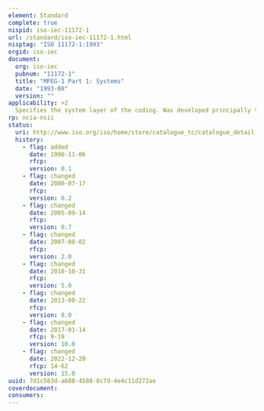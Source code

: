 ```yaml
---
element: Standard
complete: true
nispid: iso-iec-11172-1
url: /standard/iso-iec-11172-1.html
nisptag: "ISO 11172-1:1993"
orgid: iso-iec
document:
  org: iso-iec
  pubnum: "11172-1"
  title: "MPEG-1 Part 1: Systems"
  date: "1993-08"
  version: ""
applicability: >2
  Specifies the system layer of the coding. Was developed principally to support the combination of the video and audio coding methods defined in ISO/IEC 11172-2 and ISO/IEC 11172-3. The system layer supports the following basic functions  the synchronization of multiple compressed streams on playback, the interleaving of multiple compressed streams into a single stream, the initializiation of buffering for playback start up, continuous buffer management, and time identification.
rp: ncia-nsii
status:
  uri: http://www.iso.org/iso/home/store/catalogue_tc/catalogue_detail.htm?csnumber=19180
  history: 
    - flag: added
      date: 1998-11-06
      rfcp: 
      version: 0.1
    - flag: changed
      date: 2000-07-17
      rfcp: 
      version: 0.2
    - flag: changed
      date: 2005-09-14
      rfcp: 
      version: 0.7
    - flag: changed
      date: 2007-08-02
      rfcp: 
      version: 2.0
    - flag: changed
      date: 2010-10-31
      rfcp: 
      version: 5.0
    - flag: changed
      date: 2013-08-22
      rfcp: 
      version: 8.0
    - flag: changed
      date: 2017-01-14
      rfcp: 9-19
      version: 10.0
    - flag: changed
      date: 2022-12-20
      rfcp: 14-62
      version: 15.0
uuid: 7d1c583d-a688-4588-8c7d-4e4c11d272ae
coverdocument:
consumers:
---
```


